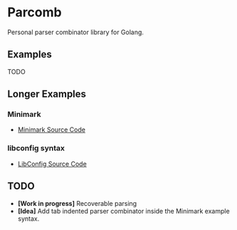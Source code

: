 # Parcomb

Personal parser combinator library for Golang.

## Examples

TODO

## Longer Examples

### Minimark

- [Minimark Source Code](/examples/minimark)

### libconfig syntax

- [LibConfig Source Code](/examples/libconfig)

## TODO

 - **[Work in progress]** Recoverable parsing
 - **[Idea]** Add tab indented parser combinator inside the Minimark example syntax.